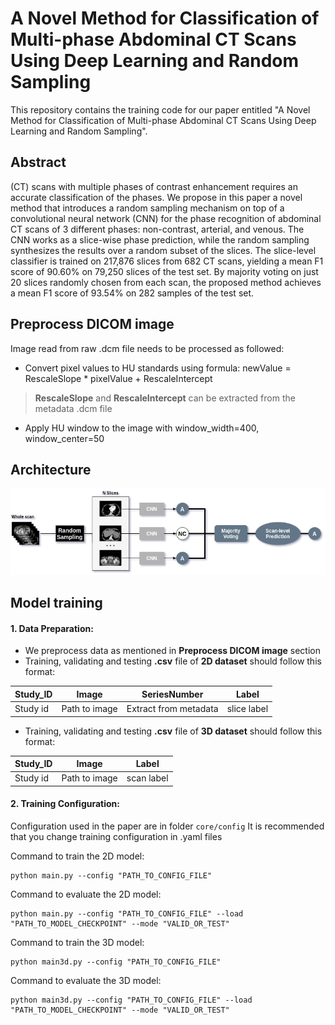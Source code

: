 # A Novel Method for Classification of Multi-phase Abdominal CT Scans Using Deep Learning and Random Sampling

This repository contains the training code for our paper entitled "A Novel Method for Classification of Multi-phase Abdominal CT Scans Using Deep Learning and Random Sampling".


## Abstract 
(CT) scans with multiple phases of contrast enhancement requires an accurate classification of the phases.  We propose in this paper a novel method that introduces a random sampling mechanism on top of a convolutional neural network (CNN) for the phase recognition of abdominal CT scans of 3 different phases: non-contrast, arterial, and venous. The CNN works as a slice-wise phase prediction, while the random sampling synthesizes the results over a random subset of the slices. The slice-level classifier is trained on 217,876 slices from 682 CT scans, yielding a mean F1 score of 90.60\% on 79,250  slices of the test set. By majority voting on just 20 slices randomly chosen from each scan, the proposed method achieves a mean F1 score of 93.54\% on 282 samples of the test set.  

## Preprocess DICOM image

 Image read from raw .dcm file needs to be processed as followed:
 
 - Convert pixel values to HU standards using formula: 
 newValue = RescaleSlope * pixelValue + RescaleIntercept 
 > **RescaleSlope** and **RescaleIntercept** can be extracted from the metadata  .dcm file
 - Apply HU window to the image with window_width=400, window_center=50 

## Architecture
![](images/Pipeline_1.png)

## Model training

#### 1.  Data Preparation:

- We preprocess data as mentioned in **Preprocess DICOM image** section
- Training, validating and testing **.csv** file of **2D dataset** should follow this format:

| Study_ID  | Image       			  |  SeriesNumber  			   | Label  |
|-------------|--------------------|--------------------------- |-----|
| Study id    | Path to image    | Extract from metadata | slice label |

- Training, validating and testing **.csv** file of **3D dataset** should follow this format:

| Study_ID  | Image       	     | Label  		|
|-------------|------------------|--------------|
| Study id    | Path to image    | scan label  |
#### 2.  Training Configuration:
Configuration used in the paper are in folder `core/config`
It is  recommended that you change training configuration in .yaml files

Command to train the 2D model:
```
python main.py --config "PATH_TO_CONFIG_FILE"
```
Command to evaluate the 2D model:
```
python main.py --config "PATH_TO_CONFIG_FILE" --load "PATH_TO_MODEL_CHECKPOINT" --mode "VALID_OR_TEST"
```
Command to train the 3D model:
```
python main3d.py --config "PATH_TO_CONFIG_FILE"
```
Command to evaluate the 3D model:
```
python main3d.py --config "PATH_TO_CONFIG_FILE" --load "PATH_TO_MODEL_CHECKPOINT" --mode "VALID_OR_TEST"
```
